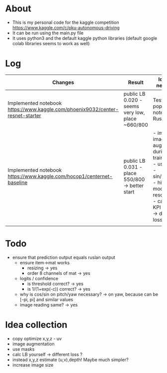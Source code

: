

# About

- This is my personal code for the kaggle competition https://www.kaggle.com/c/pku-autonomous-driving
- It can be run using the main.py file
- It uses python3 and the default kaggle python libraries (default google colab libraries seems to work as well)

# Log

| Changes                                                      | Result                                           | Ideas for next steps                                         |
| ------------------------------------------------------------ | ------------------------------------------------ | ------------------------------------------------------------ |
| Implemented notebook https://www.kaggle.com/phoenix9032/center-resnet-starter | public LB 0.020 - seems very low, place ~660/800 | Test more popular notebook by Rusian                         |
| Implemented notebook https://www.kaggle.com/hocop1/centernet-baseline | public LB 0.031 - place 550/800 -> better start  | - implement image augmentation during training <br />- use masks<br />- sin/cos(roll) ?<br />- higher model resolution<br />- calculate KPI yourself -> different loss ? () |
|                                                              |                                                  |                                                              |

# Todo
- ensure that prediction output equals ruslan output
  - ensure item->mat works 
    - resizing -> yes
    - order 8 channels of mat -> yes
  - logits / confidence 
    - is threshold correct? -> yes
    - is 1/(1+exp(-c)) correct? -> yes
  - why is cos/sin on pitch/yaw necessary?
    -> on yaw, because can be [-pi, pi] and similar values
  - image reading same? -> yes
  
# Idea collection
- copy optimize x,y,z - uv  
- image augmentation
- use masks
- calc LB yourself -> different loss ?
- instead x,y,z estimate (u,v),depth! Maybe much simpler? 
- increase image size
